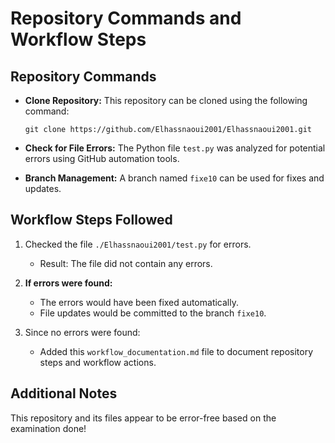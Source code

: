 # Repository Commands and Workflow Steps

## Repository Commands
- **Clone Repository:** This repository can be cloned using the following command:
  ```
  git clone https://github.com/Elhassnaoui2001/Elhassnaoui2001.git
  ```

- **Check for File Errors:** The Python file `test.py` was analyzed for potential errors using GitHub automation tools.

- **Branch Management:**
  A branch named `fixe10` can be used for fixes and updates.

## Workflow Steps Followed
1. Checked the file `./Elhassnaoui2001/test.py` for errors.
   - Result: The file did not contain any errors.
   
2. **If errors were found:**
   - The errors would have been fixed automatically.
   - File updates would be committed to the branch `fixe10`. 

3. Since no errors were found:
   - Added this `workflow_documentation.md` file to document repository steps and workflow actions.
  
## Additional Notes
This repository and its files appear to be error-free based on the examination done!
